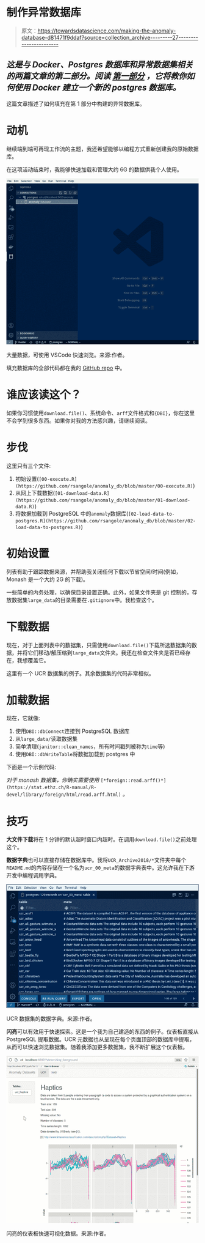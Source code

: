 # 制作异常数据库

> 原文：<https://towardsdatascience.com/making-the-anomaly-database-d81471f9ddaf?source=collection_archive---------27----------------------->

## *这是与 Docker、Postgres 数据库和异常数据集相关的两篇文章的第二部分。阅读* [*第一部分*](/docker-based-rstudio-postgresql-fbeefe8285bf) *，它将教你如何使用 Docker 建立一个新的 postgres 数据库。*

这篇文章描述了如何填充在第 1 部分中构建的异常数据库。

# 动机

继续端到端可再现工作流的主题，我还希望能够以编程方式重新创建我的原始数据库。

在这项活动结束时，我能够快速加载和管理大约 6G 的数据供我个人使用。

![](img/3e96c96964973ee8974a3ecad99aa545.png)

大量数据，可使用 VSCode 快速浏览。来源:作者。

填充数据库的全部代码都在我的 [GitHub repo](https://github.com/rsangole/anomaly_db) 中。

# 谁应该读这个？

如果你习惯使用`download.file()`、系统命令、`arff`文件格式和`{DBI}`，你在这里不会学到很多东西。如果你对我的方法感兴趣，请继续阅读。

# 步伐

这里只有三个文件:

1.  初始设置(`[00-execute.R](https://github.com/rsangole/anomaly_db/blob/master/00-execute.R)`)
2.  从网上下载数据(`[01-download-data.R](https://github.com/rsangole/anomaly_db/blob/master/01-download-data.R)`)
3.  将数据加载到 PostgreSQL 中的`anomaly`数据库(`[02-load-data-to-postgres.R](https://github.com/rsangole/anomaly_db/blob/master/02-load-data-to-postgres.R)`)

# 初始设置

列表有助于跟踪数据来源，并帮助我关闭任何下载以节省空间/时间(例如，Monash 是一个大约 2G 的下载)。

一些简单的内务处理，以确保目录设置正确。此外，如果文件夹是 git 控制的，存放数据集`large_data`的目录需要在`.gitignore`中。我检查这个。

# 下载数据

现在，对于上面列表中的数据集，只需使用`download.file()`下载所选数据集的数据，并将它们移动/解压缩到`large_data`文件夹。我还在检查文件夹是否已经存在，我想覆盖它。

这里有一个 UCR 数据集的例子。其余数据集的代码非常相似。

# 加载数据

现在，它就像:

1.  使用`DBI::dbConnect`连接到 PostgreSQL 数据库
2.  从`large_data/`读取数据集
3.  简单清理(`janitor::clean_names`，所有时间戳列被称为`time`等)
4.  使用`DBI::dbWriteTable`将数据加载到 postgres 中

下面是一个示例代码:

*对于 monash 数据集，你确实需要使用* `[*foreign::read.arff()*](https://stat.ethz.ch/R-manual/R-devel/library/foreign/html/read.arff.html)` *。*

# 技巧

**大文件下载**将在 1 分钟的默认超时窗口内超时。在调用`download.file()`之前处理这个。

**数据字典**也可以直接存储在数据库中。我将`UCR_Archive2018/*`文件夹中每个`README.md`的内容存储在一个名为`ucr_00_meta`的数据字典表中。这允许我在下游开发中编程调用字典。

![](img/a1624e88c7eca5872d82baeae3df9fe1.png)

UCR 数据集的数据字典。来源:作者。

**闪亮**可以有效用于快速探索。这是一个我为自己建造的东西的例子。仪表板直接从 PostgreSQL 提取数据。UCR 元数据也从呈现在每个页面顶部的数据库中提取，从而可以快速浏览数据集。随着我添加更多数据集，我不断扩展这个仪表板。

![](img/c2a06376c8c6f9746e1af6a06bb7e9be.png)

闪亮的仪表板快速可视化数据。来源:作者。